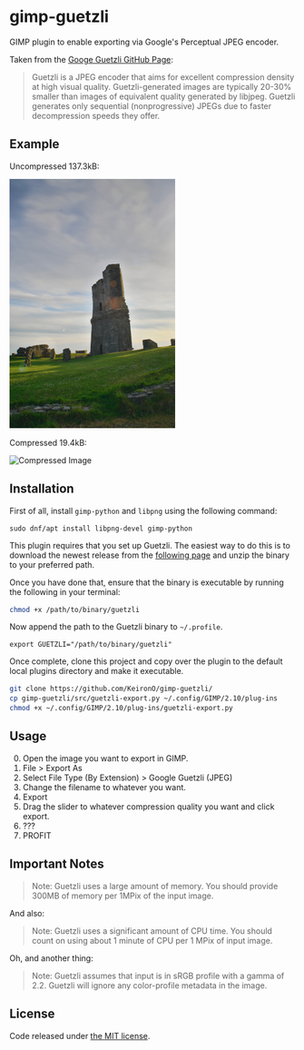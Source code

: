 # gimp-guetzli

GIMP plugin to enable exporting via Google's Perceptual JPEG encoder.

Taken from the [Googe Guetzli GitHub Page](https://github.com/google/guetzli):

> Guetzli is a JPEG encoder that aims for excellent compression density at high visual quality. Guetzli-generated images are typically 20-30% smaller than images of equivalent quality generated by libjpeg. Guetzli generates only sequential (nonprogressive) JPEGs due to faster decompression speeds they offer.

## Example

Uncompressed 137.3kB:

![Uncompressed Image](https://github.com/KeironO/gimp-guetzli/raw/master/examples/uncompressed.jpg)

Compressed 19.4kB:

![Compressed Image](https://github.com/KeironO/gimp-guetzli/raw/master/examples/compressed.jpg)


## Installation

First of all, install ```gimp-python``` and ```libpng``` using the following command:

```
sudo dnf/apt install libpng-devel gimp-python
``` 

This plugin requires that you set up Guetzli. The easiest way to do this is to download the newest release from the [following page](https://github.com/google/guetzli/releases) and unzip the binary to your preferred path.

Once you have done that, ensure that the binary is executable by running the following in your terminal:

```bash
chmod +x /path/to/binary/guetzli
```

Now append the path to the Guetzli binary to ```~/.profile```.

```
export GUETZLI="/path/to/binary/guetzli"
``` 

Once complete, clone this project and copy over the plugin to the default local plugins directory and make it executable.

```bash
git clone https://github.com/KeironO/gimp-guetzli/
cp gimp-guetzli/src/guetzli-export.py ~/.config/GIMP/2.10/plug-ins
chmod +x ~/.config/GIMP/2.10/plug-ins/guetzli-export.py
```

## Usage

0. Open the image you want to export in GIMP.
1. File > Export As
2. Select File Type (By Extension) > Google Guetzli (JPEG)
3. Change the filename to whatever you want.
4. Export
5. Drag the slider to whatever compression quality you want and click export.
6. ???
7. PROFIT

## Important Notes

> Note: Guetzli uses a large amount of memory. You should provide 300MB of memory per 1MPix of the input image.

And also:

> Note: Guetzli uses a significant amount of CPU time. You should count on using about 1 minute of CPU per 1 MPix of input image.

Oh, and another thing:

> Note: Guetzli assumes that input is in sRGB profile with a gamma of 2.2. Guetzli will ignore any color-profile metadata in the image.


## License

Code released under [the MIT license](https://github.com/KeironO/gimp-guetzli/blob/master/LICENSE).
